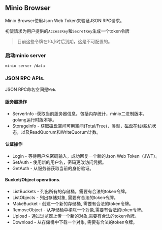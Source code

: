 ## Minio Browser

Minio Browser使用Json Web Token来验证JSON RPC请求。

初使请求为用户提供的`AccessKey`和`SecretKey`生成一个token令牌

<blockquote>
目前这些令牌在10小时后到期，这是不可配置的。
</blockquote>

### 启动minio server

```
minio server /data
```

### JSON RPC APIs.

JSON RPC命名空间是`Web`.

#### 服务器操作

* ServerInfo -获取当前服务器信息，包括内存统计，minio二进制版本，golang运行时版本等。
* StorageInfo - 获取磁盘空间可用空间(Total/Free)，类型，磁盘在线/脱机状态，以及ReadQuorum和WriteQuorum计数。

#### 认证操作

* Login - 等待用户名密码输入，成功回复一个新的Json Web Token（JWT）。
* SetAuth - 使用新的用户名，密码更改访问凭据。
* GetAuth - 从服务器获取当前的身份验证。

#### Bucket/Object operations.

* ListBuckets - 列出所有的存储桶，需要有合法的token令牌。
* ListObjects - 列出存储对象, 需要有合法的token令牌。
* MakeBucket - 创建一个新的存储桶, 需要有合法的token令牌。
* RemoveObject - 从存储桶中移除一个对象,需要有合法的token令牌。
* Upload - 通过浏览器上传一个新的对象,需要有合法的token令牌。
* Download - 从存储桶中下载一个对象, 需要有合法的token令牌。

